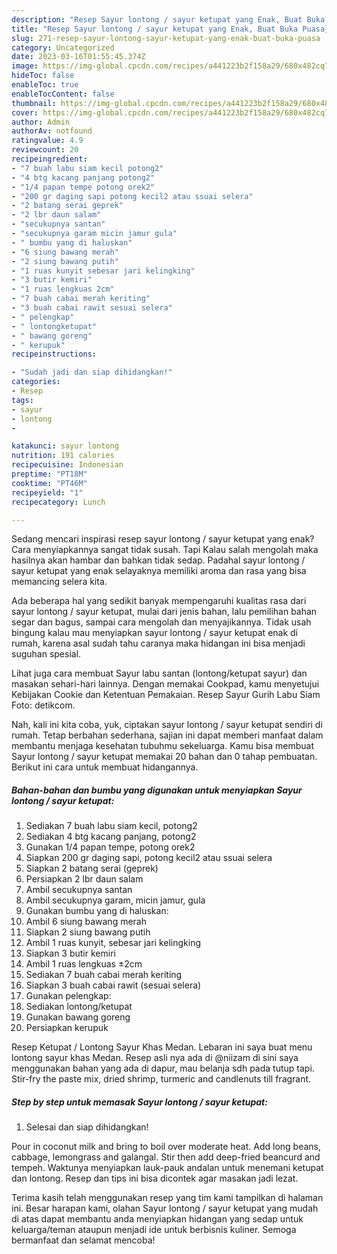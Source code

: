 ```yaml
---
description: "Resep Sayur lontong / sayur ketupat yang Enak, Buat Buka Puasa}"
title: "Resep Sayur lontong / sayur ketupat yang Enak, Buat Buka Puasa}"
slug: 271-resep-sayur-lontong-sayur-ketupat-yang-enak-buat-buka-puasa
category: Uncategorized
date: 2023-03-16T01:55:45.374Z
image: https://img-global.cpcdn.com/recipes/a441223b2f158a29/680x482cq70/sayur-lontong-sayur-ketupat-foto-resep-utama.jpg
hideToc: false
enableToc: true
enableTocContent: false
thumbnail: https://img-global.cpcdn.com/recipes/a441223b2f158a29/680x482cq70/sayur-lontong-sayur-ketupat-foto-resep-utama.jpg
cover: https://img-global.cpcdn.com/recipes/a441223b2f158a29/680x482cq70/sayur-lontong-sayur-ketupat-foto-resep-utama.jpg
author: Admin
authorAv: notfound
ratingvalue: 4.9
reviewcount: 20
recipeingredient:
- "7 buah labu siam kecil potong2"
- "4 btg kacang panjang potong2"
- "1/4 papan tempe potong orek2"
- "200 gr daging sapi potong kecil2 atau ssuai selera"
- "2 batang serai geprek"
- "2 lbr daun salam"
- "secukupnya santan"
- "secukupnya garam micin jamur gula"
- " bumbu yang di haluskan"
- "6 siung bawang merah"
- "2 siung bawang putih"
- "1 ruas kunyit sebesar jari kelingking"
- "3 butir kemiri"
- "1 ruas lengkuas 2cm"
- "7 buah cabai merah keriting"
- "3 buah cabai rawit sesuai selera"
- " pelengkap"
- " lontongketupat"
- " bawang goreng"
- " kerupuk"
recipeinstructions:

- "Sudah jadi dan siap dihidangkan!"
categories:
- Resep
tags:
- sayur
- lontong
- 

katakunci: sayur lontong  
nutrition: 191 calories
recipecuisine: Indonesian
preptime: "PT18M"
cooktime: "PT46M"
recipeyield: "1"
recipecategory: Lunch

---
```



Sedang mencari inspirasi resep sayur lontong / sayur ketupat yang enak? Cara menyiapkannya sangat tidak susah. Tapi Kalau salah mengolah maka hasilnya akan hambar dan bahkan tidak sedap. Padahal sayur lontong / sayur ketupat yang enak selayaknya memiliki aroma dan rasa yang bisa memancing selera kita.


Ada beberapa hal yang sedikit banyak mempengaruhi kualitas rasa dari sayur lontong / sayur ketupat, mulai dari jenis bahan, lalu pemilihan bahan segar dan bagus, sampai cara mengolah dan menyajikannya. Tidak usah bingung kalau mau menyiapkan sayur lontong / sayur ketupat enak di rumah, karena asal sudah tahu caranya maka hidangan ini bisa menjadi suguhan spesial.

Lihat juga cara membuat Sayur labu santan (lontong/ketupat sayur) dan masakan sehari-hari lainnya. Dengan memakai Cookpad, kamu menyetujui Kebijakan Cookie dan Ketentuan Pemakaian. Resep Sayur Gurih Labu Siam Foto: detikcom.


Nah, kali ini kita coba, yuk, ciptakan sayur lontong / sayur ketupat sendiri di rumah. Tetap berbahan sederhana, sajian ini dapat memberi manfaat dalam membantu menjaga kesehatan tubuhmu sekeluarga. Kamu bisa membuat Sayur lontong / sayur ketupat memakai 20 bahan dan 0 tahap pembuatan. Berikut ini cara untuk membuat hidangannya.

<!--inarticleads1-->

##### Bahan-bahan dan bumbu yang digunakan untuk menyiapkan Sayur lontong / sayur ketupat:

1. Sediakan 7 buah labu siam kecil, potong2
1. Sediakan 4 btg kacang panjang, potong2
1. Gunakan 1/4 papan tempe, potong orek2
1. Siapkan 200 gr daging sapi, potong kecil2 atau ssuai selera
1. Siapkan 2 batang serai (geprek)
1. Persiapkan 2 lbr daun salam
1. Ambil secukupnya santan
1. Ambil secukupnya garam, micin jamur, gula
1. Gunakan  bumbu yang di haluskan:
1. Ambil 6 siung bawang merah
1. Siapkan 2 siung bawang putih
1. Ambil 1 ruas kunyit, sebesar jari kelingking
1. Siapkan 3 butir kemiri
1. Ambil 1 ruas lengkuas ±2cm
1. Sediakan 7 buah cabai merah keriting
1. Siapkan 3 buah cabai rawit (sesuai selera)
1. Gunakan  pelengkap:
1. Sediakan  lontong/ketupat
1. Gunakan  bawang goreng
1. Persiapkan  kerupuk


Resep Ketupat / Lontong Sayur Khas Medan. Lebaran ini saya buat menu lontong sayur khas Medan. Resep asli nya ada di @niizam di sini saya menggunakan bahan yang ada di dapur, mau belanja sdh pada tutup tapi. Stir-fry the paste mix, dried shrimp, turmeric and candlenuts till fragrant. 

<!--inarticleads2-->

##### Step by step untuk memasak Sayur lontong / sayur ketupat:


1. Selesai dan siap dihidangkan!

Pour in coconut milk and bring to boil over moderate heat. Add long beans, cabbage, lemongrass and galangal. Stir then add deep-fried beancurd and tempeh. Waktunya menyiapkan lauk-pauk andalan untuk menemani ketupat dan lontong. Resep dan tips ini bisa dicontek agar masakan jadi lezat. 

Terima kasih telah menggunakan resep yang tim kami tampilkan di halaman ini. Besar harapan kami, olahan Sayur lontong / sayur ketupat yang mudah di atas dapat membantu anda menyiapkan hidangan yang sedap untuk keluarga/teman ataupun menjadi ide untuk berbisnis kuliner. Semoga bermanfaat dan selamat mencoba!
